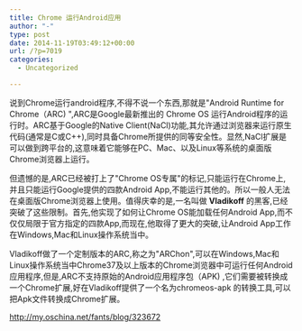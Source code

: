 ```yaml
---
title: Chrome 运行Android应用
author: "-"
type: post
date: 2014-11-19T03:49:12+00:00
url: /?p=7019
categories:
  - Uncategorized

---
```

说到Chrome运行android程序,不得不说一个东西,那就是"Android Runtime for Chrome（ARC) ",ARC是Google最新推出的 Chrome OS 运行Android程序的运行时。ARC基于Google的Native Client(NaCl)功能,其允许通过浏览器来运行原生代码(通常是C或C++),同时具备Chrome所提供的同等安全性。显然,NaCl扩展是可以做到跨平台的,这意味着它能够在PC、Mac、以及Linux等系统的桌面版Chrome浏览器上运行。

但遗憾的是,ARC已经被打上了"Chrome OS专属"的标记,只能运行在Chrome上,并且只能运行Google提供的四款Android App,不能运行其他的。所以一般人无法在桌面版Chrome浏览器上使用。值得庆幸的是,一名叫做 **Vladikoff** 的黑客,已经突破了这些限制。首先,他实现了如何让Chrome OS能加载任何Android App,而不仅仅局限于官方指定的四款App,而现在,他取得了更大的突破,让Android App工作在Windows,Mac和Linux操作系统当中。

Vladikoff做了一个定制版本的ARC,称之为"ARChon",可以在Windows,Mac和Linux操作系统当中Chrome37及以上版本的Chrome浏览器中可运行任何Android应用程序,但是,ARC不支持原始的Android应用程序包（APK) ,它们需要被转换成一个Chrome扩展,好在Vladikoff提供了一个名为chromeos-apk 的转换工具,可以把Apk文件转换成Chrome扩展。

http://my.oschina.net/fants/blog/323672